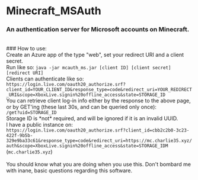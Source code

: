 # Minecraft_MSAuth
### An authentication server for Microsoft accounts on Minecraft.
<br>
### How to use:
<br>
Create an Azure app of the type "web", set your redirect URI and a client secret.
<br>
Run like so: <code>java -jar mcauth_ms.jar [client ID] [client secret] [redirect URI]</code>
<br>
Clients can authenticate like so:<br>
<code>https://login.live.com/oauth20_authorize.srf?client_id=YOUR_CLIENT_ID&response_type=code&redirect_uri=YOUR_REDIRECT_URI&scope=XboxLive.signin%20offline_access&state=STORAGE_ID</code>
<br>
You can retrieve client log-in info either by the response to the above page, or by GET'ing (these last 30s, and can be queried only once):<br>
<code>/get?uid=STORAGE_ID</code>
<br>
Storage ID is *not* required, and will be ignored if it is an invalid UUID.
<br>
I have a public instance on: <br><code>https://login.live.com/oauth20_authorize.srf?client_id=cbb2c2b0-3c23-422f-9b5b-329e9ba33c61&response_type=code&redirect_uri=https://mc.charlie35.xyz/auth&scope=XboxLive.signin%20offline_access&state=STORAGE_IDM</code>   (<code>mc.charlie35.xyz</code>)
<br><br>
You should know what you are doing when you use this. Don't bombard me with inane, basic questions regarding this software.
